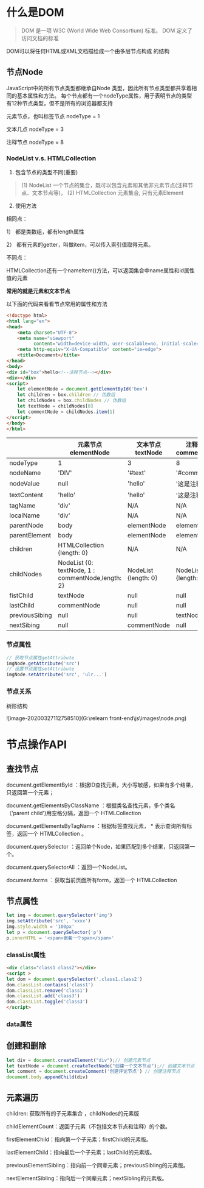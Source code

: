 
# 什么是DOM
> DOM 是一项 W3C (World Wide Web Consortium) 标准。
  DOM 定义了访问文档的标准

DOM可以将任何HTML或XML文档描绘成一个由多层节点构成
的结构
## 节点Node
JavaScript中的所有节点类型都继承自Node
类型，因此所有节点类型都共享着相同的基本属性和方法。
每个节点都有一个nodeType属性，用于表明节点的类型
有12种节点类型，但不是所有的浏览器都支持

元素节点，也叫标签节点         nodeType = 1

文本几点                                    nodeType = 3

注释节点                                    nodeType = 8

### NodeList   v.s. HTMLCollection 

1. 包含节点的类型不同(重要)

> (1) NodeList
> 一个节点的集合，既可以包含元素和其他非元素节点(注释节点、文本节点等)。
> (2) HTMLCollection
> 元素集合, 只有元素Element

2. 使用方法

相同点：

1） 都是类数组，都有length属性

2） 都有元素的getter，叫做item，可以传入索引值取得元素。

不同点：

HTMLCollection还有一个nameItem()方法，可以返回集合中name属性和id属性值的元素

**常用的就是元素和文本节点**

以下面的代码来看看节点常用的属性和方法

```html
<!doctype html>
<html lang="en">
<head>
    <meta charset="UTF-8">
    <meta name="viewport"
          content="width=device-width, user-scalable=no, initial-scale=1.0, maximum-scale=1.0, minimum-scale=1.0">
    <meta http-equiv="X-UA-Compatible" content="ie=edge">
    <title>Document</title>
</head>
<body>
<div id="box">hello<!--注释节点--></div>
<div></div>
<script>
    let elementNode = document.getElementById('box')
    let children = box.children // 伪数组
    let childNodes = box.childNodes // 伪数组
    let textNode = childNodes[0]
    let commentNode = childNodes.item(1)
</script>
</body>
</html>

```

|                | 元素节点   elementNode                            | 文本节点textNode     | 注释节点commentNode  |
| -------------- | ------------------------------------------------- | -------------------- | -------------------- |
| nodeType       | 1                                                 | 3                    | 8                    |
| nodeName       | 'DIV'                                             | '#text'              | '#comment'           |
| nodeValue      | null                                              | 'hello'              | '这是注释‘           |
| textContent    | 'hello'                                           | 'hello'              | '这是注释‘           |
| tagName        | 'div'                                             | N/A                  | N/A                  |
| localName      | 'div'                                             | N/A                  | N/A                  |
| parentNode     | body                                              | elementNode          | elementNode          |
| parentElement  | body                                              | elementNode          | elementNode          |
| children       | HTMLCollection {length: 0}                        | N/A                  | N/A                  |
| childNodes     | NodeList {0: textNode, 1 : commentNode,length: 2} | NodeList {length: 0} | NodeList {length: 0} |
| fistChild      | textNode                                          | null                 | null                 |
| lastChild      | commentNode                                       | null                 | null                 |
| previousSibing | null                                              | null                 | textNode             |
| nextSibing     | null                                              | commentNode          | null                 |





### 节点属性

```javascript
// 获取节点属性getAttribute
imgNode.getAttribute('src')
// 设置节点属性setAttribute
imgNode.setAttribute('src', 'ulr...')
```



### 节点关系

树形结构

![image-20200327112758510](G:\relearn front-end\js\images\node.png)

# 节点操作API


## 查找节点
document.getElementById ：根据ID查找元素，大小写敏感，如果有多个结果，只返回第一个元素；

document.getElementsByClassName ：根据类名查找元素，多个类名（’parent child')用空格分隔，返回一个 HTMLCollection 

document.getElementsByTagName ：根据标签查找元素， * 表示查询所有标签，返回一个 HTMLCollection 。

document.querySelector ：返回单个Node，如果匹配到多个结果，只返回第一个。

document.querySelectorAll ：返回一个NodeList。

document.forms ：获取当前页面所有form，返回一个 HTMLCollection 


## 节点属性
```javascript
let img = document.querySelector('img')
img.setAttribute('src', 'xxxx')
img.style.width = '100px'
let p = document.querySelector('p')
p.innerHTML = '<span>嵌套一个span</span>'
```
### classList属性

```html
<div class="class1 class2"></div>
<script >
let dom = document.querySelector('.class1.class2')
dom.classList.contains('class1')
dom.classList.remove('class1')
dom.classList.add('class3')
dom.classList.toggle('class3')
</script>
```



### data属性

## 创建和删除

```javascript
let div = document.createElement("div");// 创建元素节点
let textNode = document.createTextNode("创建一个文本节点");// 创建文本节点
let comment = document.createComment('创建评论节点') // 创建注释节点
document.body.appendChild(div)
```

## 元素遍历

children:  获取所有的子元素集合 ，childNodes的元素版

childElementCount：返回子元素（不包括文本节点和注释）的个数。

firstElementChild：指向第一个子元素；firstChild的元素版。

lastElementChild：指向最后一个子元素；lastChild的元素版。

previousElementSibling：指向前一个同辈元素；previousSibling的元素版。

nextElementSibling：指向后一个同辈元素；nextSibling的元素版。
